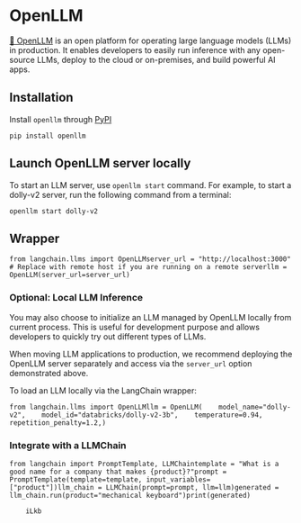 OpenLLM
=======

[🦾 OpenLLM](https://github.com/bentoml/OpenLLM) is an open platform for operating large language models (LLMs) in production. It enables developers to easily run inference with any open-source LLMs, deploy to the cloud or on-premises, and build powerful AI apps.

Installation[](#installation "Direct link to Installation")
------------------------------------------------------------

Install `openllm` through [PyPI](https://pypi.org/project/openllm/)

    pip install openllm

Launch OpenLLM server locally[](#launch-openllm-server-locally "Direct link to Launch OpenLLM server locally")
---------------------------------------------------------------------------------------------------------------

To start an LLM server, use `openllm start` command. For example, to start a dolly-v2 server, run the following command from a terminal:

    openllm start dolly-v2

Wrapper[](#wrapper "Direct link to Wrapper")
---------------------------------------------

    from langchain.llms import OpenLLMserver_url = "http://localhost:3000"  # Replace with remote host if you are running on a remote serverllm = OpenLLM(server_url=server_url)

### Optional: Local LLM Inference[](#optional-local-llm-inference "Direct link to Optional: Local LLM Inference")

You may also choose to initialize an LLM managed by OpenLLM locally from current process. This is useful for development purpose and allows developers to quickly try out different types of LLMs.

When moving LLM applications to production, we recommend deploying the OpenLLM server separately and access via the `server_url` option demonstrated above.

To load an LLM locally via the LangChain wrapper:

    from langchain.llms import OpenLLMllm = OpenLLM(    model_name="dolly-v2",    model_id="databricks/dolly-v2-3b",    temperature=0.94,    repetition_penalty=1.2,)

### Integrate with a LLMChain[](#integrate-with-a-llmchain "Direct link to Integrate with a LLMChain")

    from langchain import PromptTemplate, LLMChaintemplate = "What is a good name for a company that makes {product}?"prompt = PromptTemplate(template=template, input_variables=["product"])llm_chain = LLMChain(prompt=prompt, llm=llm)generated = llm_chain.run(product="mechanical keyboard")print(generated)

        iLkb